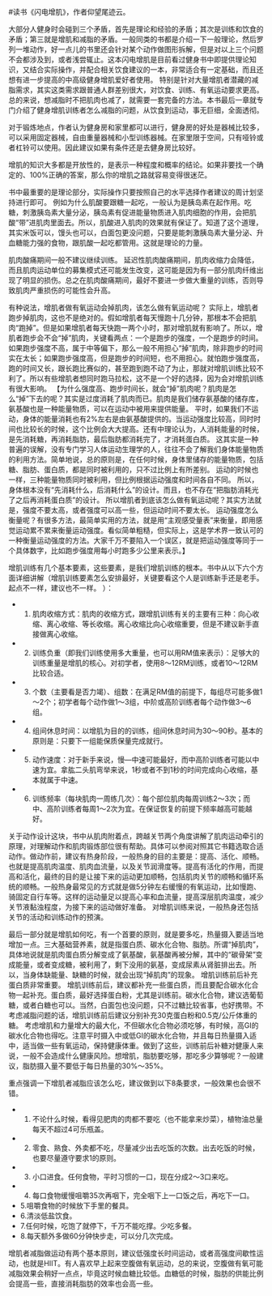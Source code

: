 \#读书《闪电增肌》，作者仰望尾迹云。

大部分人健身时会碰到三个矛盾，首先是理论和经验的矛盾；其次是训练和饮食的矛盾；第三就是增肌和减脂的矛盾。一般同类的书都是介绍一下一般理论，然后罗列一堆动作，好一点儿的书里还会针对某个动作做图形拆解，但是对以上三个问题不会都涉及到，或者浅尝辄止。这本闪电增肌是目前看过健身书中即提供理论知识，又结合实际操作，并配合相关饮食建议的一本，非常适合有一定基础，而且还想有进一步提高的中高级健身增肌爱好者使用。 特别是针对大量增肌者潜藏的减脂需求，其实这类需求跟普通人群差别很大，对饮食、训练、有氧运动要求更高。总的来说，想减脂时不把肌肉也减了，就需要一套完备的方法。本书最后一章就专门介绍了健身增肌训练者怎么减脂的问题，从饮食到运动，事无巨细，全面透彻。

对于锻炼地点，作者认为健身房和家里都可以进行，健身房的好处是器械比较多，可以采用固定器械，自由重量器械和小型训练器械。在家里限于空间，只有哑铃或者杠铃可以使用。因此建议如果有条件还是去健身房比较好。

增肌的知识大多都是开放性的，是表示一种程度和概率的结论。如果非要找一个确定的、100%正确的答案，那么你的增肌之路就容易变得很迷茫。

书中最重要的是理论部分，实际操作只要按照自己的水平选择作者建议的周计划坚持进行即可。
例如为什么肌酸要跟糖一起吃，一般认为是胰岛素在起作用。吃糖，刺激胰岛素大量分泌，胰岛素有促进能量物质进入肌肉细胞的作用，会把肌酸“带”进肌肉里面去。所以，肌酸进入肌肉的效果就有保证了。知道了这个道理，其实米饭可以，馒头也可以，白面包更没问题，只要是能刺激胰岛素大量分泌、升血糖能力强的食物，跟肌酸一起吃都管用。这就是理论的力量。

肌肉酸痛期间一般不建议继续训练。 延迟性肌肉酸痛期间，肌肉收缩力会降低，而且肌肉运动单位的募集模式还可能发生改变，这可能是因为有一部分肌肉纤维出现了明显的损伤。总之在肌肉酸痛期间，最好不要进一步做大重量的训练，否则导致肌肉严重损伤的可能性会升高。

有种说法，增肌者做有氧运动会掉肌肉，该怎么做有氧运动呢？ 实际上，增肌者跑步掉肌肉，这也不是绝对的。假如增肌者每天慢跑十几分钟，那根本不会把肌肉“跑掉”。但是如果增肌者每天快跑一两个小时，那对增肌就有影响了。所以，增肌者跑步会不会“掉”肌肉，关键看两点：一个是跑步的强度，一个是跑步的时间。如果跑步强度不高，属于中等偏下，那么一般不用担心“掉”肌肉，除非跑步的时间实在太长；如果跑步强度高，但是跑步的时间短，也不用担心。就怕跑步强度高，跑的时间又长，跟长跑比赛似的，甚至跑到跑不动了为止，那就对增肌训练比较不利了。所以有些增肌者想同时跑马拉松，这不是一个好的选择，因为会对增肌训练有很大影响。
【为什么强度高、跑步时间长，就会“掉”肌肉呢？肌肉是怎么“掉”下去的呢？其实是过度消耗了肌肉而已。肌肉是我们储存氨基酸的储存库，氨基酸也是一种能量物质，可以在运动中被用来提供能量。 平时，如果我们不运动，身体的能量消耗也有2%左右是由氨基酸提供的。当运动强度比较高，同时时间也比较长的时候，这个比例会大大提高。还有中理论认为，人消耗能量的时候，是先消耗糖，再消耗脂肪，最后脂肪都消耗完了，才消耗蛋白质。 这其实是一种普遍的误解，没有专门学习人体运动生理学的人，往往不会了解我们身体能量物质的利用方法。简单地说，总的原则是，在任何时候，身体里储存的能量物质，包括糖、脂肪、蛋白质，都是同时被利用的，只不过比例上有所差别。 运动的时候也一样，三种能量物质同时被利用，但比例根据运动强度和时间各自不同。 所以，身体根本没有“先消耗什么，后消耗什么”的设计。而且，也不存在“把脂肪消耗光了之后再消耗蛋白质”的设计。
所以增肌者到底该怎么做有氧运动呢？其实方法就是，强度不要太高，或者强度可以高一些，但运动时间不要太长。 运动强度怎么衡量呢？有很多方法，最简单实用的方法，就是用“主观感受量表”来衡量，即用感觉运动累不累来衡量运动强度。看似简单粗糙，但实际上，这是学术界一致认可的一种衡量运动强度的方法。大家千万不要陷入一个误区，就是把运动强度等同于一个具体数字，比如跑步强度用每小时跑多少公里来表示。】

增肌训练有几个基本要素，这些要素，是我们增肌训练的根本。书中从以下六个方面详细讲解（增肌训练要素怎么安排最好，关键要看这个人是训练新手还是老手。起点不一样，建议也不一样。 ）：
 - 1. 肌肉收缩方式：肌肉的收缩方式，跟增肌训练有关的主要有三种：向心收缩、离心收缩、等长收缩。离心收缩比向心收缩重要，但是不建议新手直接做离心收缩。
 - 2. 训练负重（即我们训练使用多大重量，也可以用RM值来表示）：足够大的训练重量是增肌的核心。对初学者，使用8～12RM训练，或者10～12RM比较合适。
 - 3. 个数（主要看是否力竭）、组数：在满足RM值的前提下，每组尽可能多做1～2个；初学者每个动作做1～3组，中阶或高阶训练者每个动作做3～6组。
 - 4. 组间休息时间：以增肌为目的的训练，组间休息时间为30～90秒。基本的原则是：只要下一组能保质保量完成就行。
 - 5. 动作速度：对于新手来说，慢—中速可能最好，而中高阶训练者可能以中速为宜。拿肱二头肌弯举来说，1秒或者不到1秒的时间完成向心收缩，基本就属于中速。
 - 6. 训练频率（每块肌肉一周练几次）：每个部位肌肉每周训练2～3次；而中、高阶训练者每周1～2次为宜。在保证恢复的前提下频率越高可能越好。


关于动作设计这块，书中从肌肉附着点，跨越关节两个角度讲解了肌肉运动牵引的原理，对理解动作和肌肉锻炼部位很有帮助。具体可以参阅对照其它书籍选取合适动作。做动作前，建议有热身阶段，一般热身的目的主要是：提高、活化、顺畅。也就是提高肌肉温度、肌肉血流量，以及关节润滑度等。提高有活化的作用，而提高和活化，最终的目的是让接下来的运动更加顺畅，包括肌肉关节的顺畅和循环系统的顺畅。一般热身最常见的方式就是做5分钟左右缓慢的有氧运动，比如慢跑、骑固定自行车等。这样的运动量足以提高心率和血流量，提高深层肌肉温度，减少关节液黏浊程度，为接下来的运动做好准备。 对增肌训练来说，一般热身还包括关节的活动和训练动作的预演。

最后一部分就是增肌如何吃，有一个首要的原则，就是要多吃，热量摄入要适当地增加一点。三大基础营养素，就是指蛋白质、碳水化合物、脂肪。所谓“掉肌肉”，具体地说就是肌肉蛋白质分解变成了氨基酸，氨基酸再被分解，其中的“碳骨架”变成能量，或者变成糖，被利用了，剩下没用的氨基，变成尿素从肾脏排出去。所以，当身体缺能量、缺糖的时候，就会出现“掉肌肉”的现象。
增肌训练前后补充蛋白质非常重要。 增肌训练前后，建议都补充一些蛋白质，而且要配合碳水化合物一起补充。蛋白质，最好选择蛋白粉，尤其是训练前。碳水化合物，建议选葡萄糖，或者白糖也可以。当然，白面包也没问题，只不过糖比较省事，也好携带。不考虑减脂问题的话，增肌训练前后建议分别补充30克蛋白粉和0.5克/公斤体重的糖。
考虑增肌和力量增大的最大化，不但碳水化合物必须吃够，有时候，高GI的碳水化合物也得吃。注意平时摄入中或低GI的碳水化合物，并且每日热量摄入适中，适当做一些有氧运动，保持健康体重。做到了这些，训练前后补糖对健康人来说，一般不会造成什么健康风险。想增肌，脂肪要吃够，那吃多少算够呢？一般建议，脂肪摄入量不要低于每日热量的30%～35%。

重点强调一下增肌者减脂应该怎么吃，建议做到以下8条要求，一般效果也会很不错。 
 - 1. 不论什么时候，看得见肥肉的肉都不要吃（也不能拿来炒菜），植物油总量每天不超过4可乐瓶盖。 
 - 2. 零食、熟食、外卖都不吃，尽量减少出去吃饭的次数。出去吃饭的时候，也要尽量遵守要求1的原则。 
 - 3. 小口进食。任何食物，平时习惯的一口，现在分成2～3口来吃。 
 - 4. 每口食物缓慢咀嚼35次再咽下，完全咽下上一口饭之后，再吃下一口。 
 - 5.咀嚼食物的时候放下手里的餐具。 
 - 6.清淡低盐饮食。 
 - 7.任何时候，吃饱了就停下，千万不能吃撑。少吃多餐。 
 - 8.每天额外多做60分钟快步走，可以分几次完成。 

 增肌者减脂做运动有两个基本原则，建议低强度长时间运动，或者高强度间歇性运动，也就是HIIT。有人喜欢早上起来空腹做有氧运动，总的来说，空腹做有氧可能减脂效果会稍好一点点，毕竟这时候血糖比较低。血糖低的时候，脂肪的供能比例会提高一些，直接消耗脂肪的效率也会高一些。